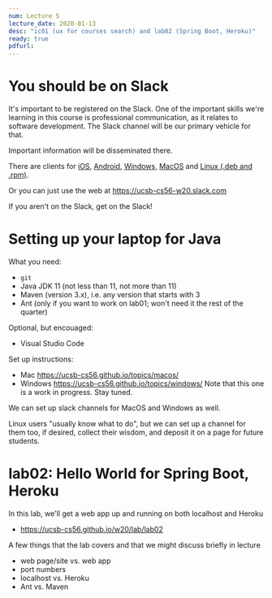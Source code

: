 ```yaml
---
num: Lecture 5
lecture_date: 2020-01-13
desc: "ic01 (ux for courses search) and lab02 (Spring Boot, Heroku)"
ready: true
pdfurl:
---
```


# You should be on Slack

It's important to be registered on the Slack.  One of the important skills we're learning in this course is professional communication, as it relates to software development.  The Slack channel will be our primary vehicle for that.

Important information will be disseminated there.   

There are clients for [iOS](https://slack.com/downloads/ios), [Android](https://slack.com/downloads/android), [Windows](https://slack.com/downloads/windows), [MacOS](https://slack.com/downloads/mac) and [Linux (.deb and .rpm)](https://slack.com/downloads/linux).

Or you can just use the web at <https://ucsb-cs56-w20.slack.com>

If you aren't on the Slack, get on the Slack!

# Setting up your laptop for Java

What you need:

* `git` 
* Java JDK 11 (not less than 11, not more than 11)
* Maven (version 3.x), i.e. any version that starts with 3
* Ant (only if you want to work on lab01; won't need it the rest of the quarter)

Optional, but encouaged:
* Visual Studio Code

Set up instructions:

* Mac <https://ucsb-cs56.github.io/topics/macos/>
* Windows <https://ucsb-cs56.github.io/topics/windows/>  Note that this one is a work in progress.   Stay tuned.

We can set up slack channels for MacOS and Windows as well.

Linux users "usually know what to do", but we can set up a channel for them too, if desired, collect their wisdom, and deposit it on a page for future students.

# lab02: Hello World for Spring Boot, Heroku

In this lab, we'll get a web app up and running on both localhost and Heroku

* <https://ucsb-cs56.github.io/w20/lab/lab02>

A few things that the lab covers and that we might discuss briefly in lecture

* web page/site vs. web app
* port numbers
* localhost vs. Heroku
* Ant vs. Maven

